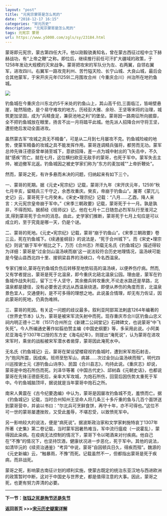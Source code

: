 ```yaml
---
layout: "post"
title: "元宪宗蒙哥是怎么死的"
date: "2018-12-17 16:15"
categories: "宋元历史"
description: "元宪宗蒙哥是怎么死的"
tags: 元宪宗 蒙哥
url: https://www.y5000.com/zgls/sy/23184.html
---
```






蒙哥即元宪宗，蒙古第四任大汗。他以刚毅骁勇知名，曾在蒙古西征过程中立下赫赫战功，有“上帝之鞭”之称。即位后，继续推行前任可汗扩大疆域的政策，于1258年发动大规模的灭宋战争。蒙哥把攻宋的军队分为左、右两翼，自领右翼军，进攻四川。右翼军一路攻克利州、苦竹隘天险、长宁山城、大良山城，最后会合其他蒙军，于宋开庆元年(1259)二月围攻合州（今重庆合川）州治所在地钓鱼城。

![](https://img.y5000.com/uploads/allimg/170630/8-1F630150126245.jpg)

钓鱼城在今重庆合川东北约5千米处的钓鱼山上，其山高千仞,三面临江，皆峭壁悬崖，陡然阻绝，是个易守难攻的地方。历经彭大雅、余玢、王坚等宋将的治理，城筑更加坚固，成为“兵精食足，兼获池地之利”的堡垒。蒙哥因一路南征所向披靡，全不把钓鱼城放在眼里，扬言不出一月将踏平此城。他先派人招降合州守将王坚，遭拒绝后发动全面进攻。

虽然蒙古军“攻城之具无不精备”，可是从二月到七月屡攻不克。钓鱼城险峻的地势，使蒙军精备的攻城之具不能发挥作用。蒙哥连调精兵强将，都劳而无功。蒙军总帅先锋汪德臣曾单骑至城下，意欲招降，差一点为城中射出的飞矢击中，不久就“感疾”而亡。就在七月，这位横扫欧亚无敌手的蒙哥，也死于军中。蒙军失去主帅，被迫撤军北返。钓鱼城因之被史学家们称为“东方的麦加城”“上帝折鞭处”。

然而，蒙哥之死，有许多悬而未决的问题，归纳起来有如下三个。

一、蒙哥的死期。据《元史•宪宗纪》记载，蒙哥汗九年（宋开庆元年，1259)“秋七月辛亥，留精兵三千守之，余悉攻重庆。癸亥，帝崩于钓鱼山”。屠寄《蒙兀儿史记》云，蒙哥死于七月癸未。《宋史•理宗纪》记载：“八月……乙酉，降人来言：大元宪宗皇帝崩于军中。”《宋季三朝政要》记载，蒙哥死于十一月。孰是孰非，不得而知。据郝经《班师议》记，他在七月十二日随忽必烈军队行至淮河之滨,得到蒙哥死于合州的消息。由此，史学家们推断，蒙哥死于七月上旬应是可以成立的，至于究竟是哪一天，仍是个谜。

二、蒙哥的死地。《元史•宪宗纪》记载，蒙哥“崩于钓鱼山”。《宋季三朝政要》卷三云，死在钓鱼城下。《续通鉴纲目》的说法是，“死于合州城下”。而《宋史•理宗纪》则说“崩于军中'相比之下，万历《合州志》所载无名氏《钓鱼城记》描述得较为详细：蒙哥是“过金剑山温汤峡而崩'这一说法较符合历史地理情况，温汤峡可能是今璧山县西北四十里、接铜梁县界的汤峡口，今名西温泉。

专家们推论,蒙哥在钓鱼城负伤后转移至地势较高的温汤峡，以便养伤疗病。然而,又有学者提出，蒙哥是死于北温泉，即今重庆北碚北温泉公园。理由是，蒙军在钓鱼城作战失利后，留下三千人坚守，其余撤兵转攻重庆,不论走水路还是旱路，北温泉都是捷径，没有必要舍近求远从西温泉绕道。即便从养伤的角度而言，北温泉景色宜人，交通便利，是不可多得的理想之地。此说虽合情理，却无有力佐证，因此蒙哥的死地，仍真伪难辨。

三、蒙哥的死因。有关这一问题的歧议最多。叙利亚阿部耳法剌底1264年编著的《世界史节本》认为，蒙哥是被宋军流矢射中而死。现存重庆市合川区钓鱼山忠义祠内明正德十二年（1517)合州所立《新建二公祠堂记》石碑碑文，也说蒙哥“中飞矢死”。今人所编通史著作如翦伯赞主编《中国史纲要》等，多采用此说。小阿美尼亚海屯于1307年口授的东方史《海屯纪年》，则提出“淹死说”，认为蒙哥在进攻宋军时，乘坐的战船被宋军潜水者凿穿，蒙哥因此淹死水中。

无名氏《钓鱼城记》云，蒙哥在架设望楼窥视钓鱼城时，遭到宋军炮石射击，为“炮风所震，因成疾。班师至愁军山，病甚……次过金剑山温汤峡而殂”。明代四川巡按谢士元《游钓鱼山诗序》、民国《合川县志》，均持此说。《重庆志》却说，蒙哥是中炮石所伤而死。刘泽华等著《中国古代史》、邱树森《元朝史话》，也都说蒙哥在先锋汪德臣死后，亲率大军攻城，为炮石所伤，回营后因伤势太重死于军中。今钓鱼城脑顶坪，据说就是当年蒙哥中炮石之所。

南宋人黄震在《古今纪要逸编》中认为，蒙哥是因屡攻钓鱼城不克，羞愤而亡。据《钓鱼城记》记载，当时合州知州王坚命人将几条三十多斤重的鱼与几百个面饼送到蒙哥营中，并谕以书曰：“尔北兵可烹鲜食饼，再守十年，亦不可得也。”这位不可一世的蒙哥屡遭挫败，又受此羞辱，不堪忍受，以致愤死军中。

另一影响较大的说法，便是“病死说”。据波斯政治家和文学家剌施特哀丁1307年所著《史集》第二卷记载，当时蒙军因暑热难当，军中流行瘟疫（一说霍乱），蒙得因此染病。在疫病无法控制的情况下，蒙哥下令以喝酒来对付疾病。他自己在“不豫”的情况下，也坚持饮酒，健康状况进一步恶化，死于军中。其他的说法，如清毕沅的《续资治通鉴》“考异”中说，蒙哥“自因顿兵日久，得疾而殂”。魏源的《元史新编》云，“触暴雨，不豫”而死。记载虽然不一，但都指出蒙哥是死于疾病，而非战死。

蒙哥之死，影响蒙古南征计划的顺利实施，使蒙古既定的统治东亚汉地与西进欧洲的政策暂时中断，这对于中国史与世界史，都是值得注意的大事。因此，蒙哥之死，也更有努力弄清的必要。

* * *

**下一节：[张钰之死是殉节还是失节](https://www.y5000.com/zgls/sy/23185.html)**

**返回首页 >>>[宋元历史疑案详解](https://www.y5000.com/zgls/sy/23199.html)**
